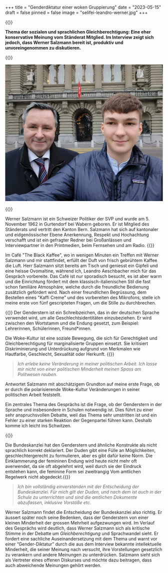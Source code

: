 +++
title = "Genderdiktatur einer woken Gruppierung"
date = "2023-05-15"
draft = false
pinned = false
image = "selifei-leandro-werner.jpg"
+++
<!--StartFragment-->

{{<lead>}}

**Thema der sozialen und sprachlichen Gleichberechtigung: Eine eher konservative Meinung vom Ständerat Mitglied. Im Interview zeigt sich jedoch, dass Werner Salzmann bereit ist, produktiv und unvoreingenommen zu diskutieren.**

{{<lead>}}

![Selfie nach Interview vor dem Bundeshaus](selifei-leandro-werner.jpg "Selfie nach Interview")

{{<box>}}

Werner Salzmann ist ein Schweizer Politiker der SVP und wurde am 5. November 1962 in Gurtendorf bei Wabern geboren. Er ist Mitglied des Ständerats und vertritt den Kanton Bern. Salzmann hat sich auf kantonaler und eidgenössischer Ebene Anerkennung, Respekt und Hochachtung verschafft und ist ein gefragter Redner bei Großanlässen und Interviewpartner in den Printmedien, beim Fernsehen und am Radio.
{{</box>}}

Im Café "The Black Kaffee", wo in wenigen Minuten ein Treffen mit Werner Salzmann und mir stattfindet, erfüllt der Duft von frisch gebrühtem Kaffee die Luft. Herr Salzmann sitzt bereits am Tisch und geniesst ein Gipfeli und eine heisse Ovomaltine, während ich, Leandro Aeschbacher mich für das Gespräch vorbereite. Das Café ist nur sporadisch besucht, es ist aber warm und die Einrichtung fördert mit dem klassisch-italienischen Stil die fast schon familiäre Atmosphäre, welche durch die freundliche Bedienung zusätzlich gefördert wird. Nach einer freundlichen Begrüssung, dem Bestellen eines "Kaffi Creme" und des vorbereiten des Mikrofons, stelle ich meine erste von fünf gescripteten Fragen, um die Stille zu durchbrechen.

{{<box>}}
Der Genderstern ist ein Schreibzeichen, das in der deutschen Sprache verwendet wird, um alle Geschlechtsidentitäten einzubeziehen. Er wird zwischen den Wortstamm und die Endung gesetzt, zum Beispiel: Lehrerinnen, Schülerinnen, Freund*innen. 

Die Woke-Kultur ist eine soziale Bewegung, die sich für Gerechtigkeit und Gleichberechtigung für marginalisierte Gruppen einsetzt. Sie kritisiert Diskriminierung und Unterdrückung aufgrund von Merkmalen wie Hautfarbe, Geschlecht, Sexualität oder Herkunft.
{{</box>}}

> *Ich erlebe keine Veränderung in meiner politischen Arbeit. Ich lasse mir nicht von einer politischen Minderheit meinen Spass am Politwesen rauben.*

Antwortet Salzmann mit abschätzigem Grundton auf meine erste Frage, ob er durch die polarisierende Woke-Kultur Veränderungen in seiner politischen Arbeit feststellt.

Ein zentrales Thema des Gesprächs ist die Frage, ob der Genderstern in der Sprache und insbesondere in Schulen notwendig ist. Dies führt zu einer sehr anspruchsvollen Debatte, weil das Thema sehr umstritten ist und ein Fehler zu einer starken Reaktion der Gegenpartei führen kann. Deshalb komme ich leicht ins Schwitzen.

{{<box>}}

Die Bundeskanzlei hat den Genderstern und ähnliche Konstrukte als nicht sprachlich korrekt deklariert. Der Duden gibt eine Fülle an Möglichkeiten, geschlechtergerecht zu formulieren, aber es gibt dafür keine Norm. Die Einklammerung der femininen Endung wird heute nicht mehr oft averwendet, da sie oft abgelehnt wird, weil durch sie der Eindruck entstehen kann, die feminine Form sei zweitrangig Vom amtlichen Regelwerk nicht abgedeckt.{{</box>}}

> *Ich bin vollständig einverstanden mit der Entscheidung der Bundeskanzlei. Für mich gilt der Duden, und nach dem ist auch in der Schule zu unterrichten und sind die amtlichen Dokumente abzufassen, inklusive Vorstöße etc.*

Werner Salzmann findet die Entscheidung der Bundeskanzlei also richtig. Er äussert später noch seine Bedenken, dass der Genderstern von einer kleinen Minderheit der grossen Mehrheit aufgezwungen wird. Im Verlauf des Gesprächs wird deutlich, dass Werner Salzmann sich als kritische Stimme in der Debatte um *Gleichberechtigung* und Sprachwandel sieht. Er fordert eine sachliche Auseinandersetzung mit dem Thema und warnt vor einer “Gender-Diktatur” durch die aus dem Interview bekannte intellektuelle Minderheit, die seiner Meinung nach versucht, ihre Vorstellungen gesetzlich zu verankern und andere Meinungen zu unterdrücken. Salzmann sieht sich als Vertreter eines offenen Diskurses und möchte dazu beitragen, dass auch abweichende Meinungen gehört werden.